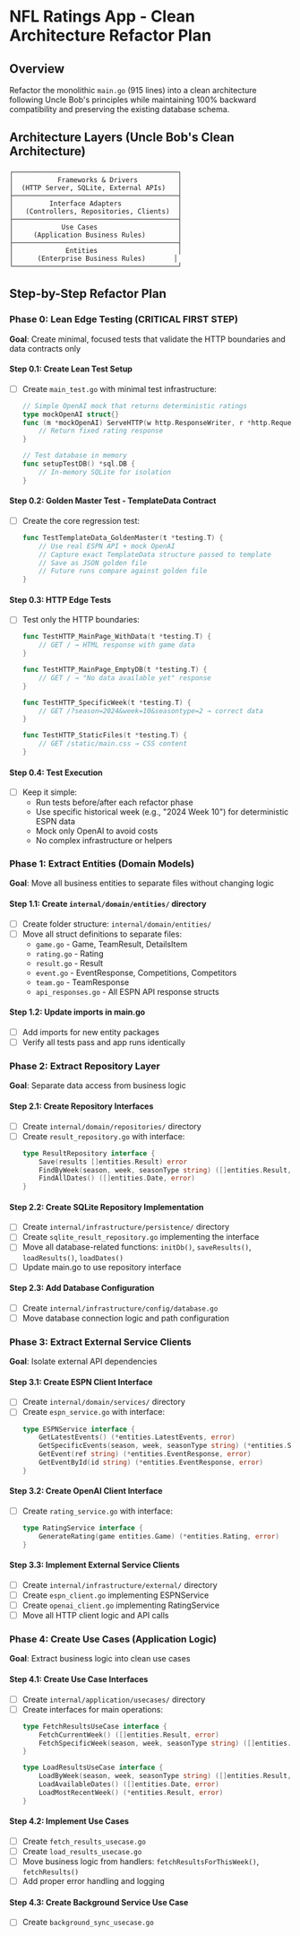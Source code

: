 # NFL Ratings App - Clean Architecture Refactor Plan

## Overview
Refactor the monolithic `main.go` (915 lines) into a clean architecture following Uncle Bob's principles while maintaining 100% backward compatibility and preserving the existing database schema.

## Architecture Layers (Uncle Bob's Clean Architecture)

```
┌─────────────────────────────────────────┐
│           Frameworks & Drivers          │  
│  (HTTP Server, SQLite, External APIs)   │
├─────────────────────────────────────────┤
│         Interface Adapters              │
│   (Controllers, Repositories, Clients)  │
├─────────────────────────────────────────┤
│            Use Cases                    │
│     (Application Business Rules)        │
├─────────────────────────────────────────┤
│             Entities                    │
│      (Enterprise Business Rules)       │
└─────────────────────────────────────────┘
```

## Step-by-Step Refactor Plan

### Phase 0: Lean Edge Testing (CRITICAL FIRST STEP)
**Goal**: Create minimal, focused tests that validate the HTTP boundaries and data contracts only

#### Step 0.1: Create Lean Test Setup
- [ ] Create `main_test.go` with minimal test infrastructure:
  ```go
  // Simple OpenAI mock that returns deterministic ratings
  type mockOpenAI struct{}
  func (m *mockOpenAI) ServeHTTP(w http.ResponseWriter, r *http.Request) {
      // Return fixed rating response
  }
  
  // Test database in memory
  func setupTestDB() *sql.DB {
      // In-memory SQLite for isolation
  }
  ```

#### Step 0.2: Golden Master Test - TemplateData Contract
- [ ] Create the core regression test:
  ```go
  func TestTemplateData_GoldenMaster(t *testing.T) {
      // Use real ESPN API + mock OpenAI
      // Capture exact TemplateData structure passed to template
      // Save as JSON golden file
      // Future runs compare against golden file
  }
  ```

#### Step 0.3: HTTP Edge Tests
- [ ] Test only the HTTP boundaries:
  ```go
  func TestHTTP_MainPage_WithData(t *testing.T) {
      // GET / → HTML response with game data
  }
  
  func TestHTTP_MainPage_EmptyDB(t *testing.T) {
      // GET / → "No data available yet" response
  }
  
  func TestHTTP_SpecificWeek(t *testing.T) {
      // GET /?season=2024&week=10&seasontype=2 → correct data
  }
  
  func TestHTTP_StaticFiles(t *testing.T) {
      // GET /static/main.css → CSS content
  }
  ```

#### Step 0.4: Test Execution
- [ ] Keep it simple:
  - Run tests before/after each refactor phase
  - Use specific historical week (e.g., "2024 Week 10") for deterministic ESPN data
  - Mock only OpenAI to avoid costs
  - No complex infrastructure or helpers

### Phase 1: Extract Entities (Domain Models)
**Goal**: Move all business entities to separate files without changing logic

#### Step 1.1: Create `internal/domain/entities/` directory
- [ ] Create folder structure: `internal/domain/entities/`
- [ ] Move all struct definitions to separate files:
  - `game.go` - Game, TeamResult, DetailsItem
  - `rating.go` - Rating 
  - `result.go` - Result
  - `event.go` - EventResponse, Competitions, Competitors
  - `team.go` - TeamResponse
  - `api_responses.go` - All ESPN API response structs

#### Step 1.2: Update imports in main.go
- [ ] Add imports for new entity packages
- [ ] Verify all tests pass and app runs identically

### Phase 2: Extract Repository Layer
**Goal**: Separate data access from business logic

#### Step 2.1: Create Repository Interfaces
- [ ] Create `internal/domain/repositories/` directory
- [ ] Create `result_repository.go` with interface:
  ```go
  type ResultRepository interface {
      Save(results []entities.Result) error
      FindByWeek(season, week, seasonType string) ([]entities.Result, error)
      FindAllDates() ([]entities.Date, error)
  }
  ```

#### Step 2.2: Create SQLite Repository Implementation
- [ ] Create `internal/infrastructure/persistence/` directory
- [ ] Create `sqlite_result_repository.go` implementing the interface
- [ ] Move all database-related functions: `initDb()`, `saveResults()`, `loadResults()`, `loadDates()`
- [ ] Update main.go to use repository interface

#### Step 2.3: Add Database Configuration
- [ ] Create `internal/infrastructure/config/database.go`
- [ ] Move database connection logic and path configuration

### Phase 3: Extract External Service Clients
**Goal**: Isolate external API dependencies

#### Step 3.1: Create ESPN Client Interface
- [ ] Create `internal/domain/services/` directory
- [ ] Create `espn_service.go` with interface:
  ```go
  type ESPNService interface {
      GetLatestEvents() (*entities.LatestEvents, error)
      GetSpecificEvents(season, week, seasonType string) (*entities.SpecificEvents, error)
      GetEvent(ref string) (*entities.EventResponse, error)
      GetEventById(id string) (*entities.EventResponse, error)
  }
  ```

#### Step 3.2: Create OpenAI Client Interface
- [ ] Create `rating_service.go` with interface:
  ```go
  type RatingService interface {
      GenerateRating(game entities.Game) (*entities.Rating, error)
  }
  ```

#### Step 3.3: Implement External Service Clients
- [ ] Create `internal/infrastructure/external/` directory
- [ ] Create `espn_client.go` implementing ESPNService
- [ ] Create `openai_client.go` implementing RatingService
- [ ] Move all HTTP client logic and API calls

### Phase 4: Create Use Cases (Application Logic)
**Goal**: Extract business logic into clean use cases

#### Step 4.1: Create Use Case Interfaces
- [ ] Create `internal/application/usecases/` directory
- [ ] Create interfaces for main operations:
  ```go
  type FetchResultsUseCase interface {
      FetchCurrentWeek() ([]entities.Result, error)
      FetchSpecificWeek(season, week, seasonType string) ([]entities.Result, error)
  }
  
  type LoadResultsUseCase interface {
      LoadByWeek(season, week, seasonType string) ([]entities.Result, error)
      LoadAvailableDates() ([]entities.Date, error)
      LoadMostRecentWeek() (*entities.Result, error)
  }
  ```

#### Step 4.2: Implement Use Cases
- [ ] Create `fetch_results_usecase.go` 
- [ ] Create `load_results_usecase.go`
- [ ] Move business logic from handlers: `fetchResultsForThisWeek()`, `fetchResults()`
- [ ] Add proper error handling and logging

#### Step 4.3: Create Background Service Use Case
- [ ] Create `background_sync_usecase.go`